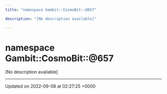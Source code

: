 ```yaml
---
title: "namespace Gambit::CosmoBit::@657"

description: "[No description available]"

---
```


# namespace Gambit::CosmoBit::@657

[No description available]






-------------------------------

Updated on 2022-09-08 at 02:27:25 +0000